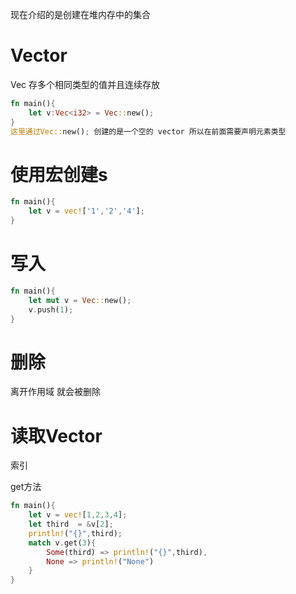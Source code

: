 现在介绍的是创建在堆内存中的集合

# Vector

Vec<T> 存多个相同类型的值并且连续存放

```rust
fn main(){
    let v:Vec<i32> = Vec::new();
}
这里通过Vec::new(); 创建的是一个空的 vector 所以在前面需要声明元素类型
```

# 使用宏创建s

```rust
fn main(){
    let v = vec!['1','2','4'];
}
```

# 写入

```rust
fn main(){
    let mut v = Vec::new();
    v.push(1);
}
```

# 删除

离开作用域 就会被删除

# 读取Vector

索引

get方法

```rust
fn main(){
    let v = vec![1,2,3,4];
    let third  = &v[2];
    println!("{}",third);
    match v.get(3){
        Some(third) => println!("{}",third),
        None => println!("None")
    }
}
```


